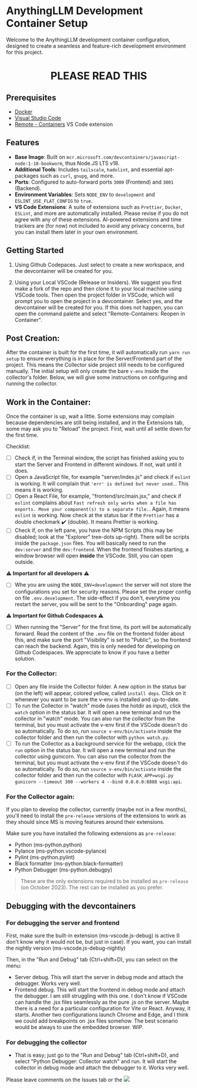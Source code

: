 # AnythingLLM Development Container Setup

Welcome to the AnythingLLM development container configuration, designed to create a seamless and feature-rich development environment for this project.

<center><h1><b>PLEASE READ THIS</b></h1></center>

## Prerequisites

- [Docker](https://www.docker.com/get-started)
- [Visual Studio Code](https://code.visualstudio.com/)
- [Remote - Containers](https://marketplace.visualstudio.com/items?itemName=ms-vscode-remote.remote-containers) VS Code extension

## Features

- **Base Image**: Built on `mcr.microsoft.com/devcontainers/javascript-node:1-18-bookworm`, thus Node.JS LTS v18.
- **Additional Tools**: Includes `tailscale`, `hadolint`, and essential apt-packages such as `curl`, `gnupg`, and more.
- **Ports**: Configured to auto-forward ports `3000` (Frontend) and `3001` (Backend).
- **Environment Variables**: Sets `NODE_ENV` to `development` and `ESLINT_USE_FLAT_CONFIG` to `true`.
- **VS Code Extensions**: A suite of extensions such as `Prettier`, `Docker`, `ESLint`, and more are automatically installed. Please revise if you do not agree with any of these extensions. AI-powered extensions and time trackers are (for now) not included to avoid any privacy concerns, but you can install them later in your own environment.

## Getting Started

1. Using Github Codepaces. Just select to create a new workspace, and the devcontainer will be created for you.

2. Using your Local VSCode (Release or Insiders). We suggest you first make a fork of the repo and then clone it to your local machine using VSCode tools. Then open the project folder in VSCode, which will prompt you to open the project in a devcontainer. Select yes, and the devcontainer will be created for you. If this does not happen, you can open the command palette and select "Remote-Containers: Reopen in Container".

## Post Creation:

After the container is built for the first time, it will automatically run `yarn run setup` to ensure everything is in place for the Server/Frontend part of the project. This means the Collector side project still needs to be configured manually. The initial setup will only create the bare `v-env` inside the collector's folder. Below, we will give some instructions on configuring and running the collector.

## Work in the Container:

Once the container is up, wait a little. Some extensions may complain because dependencies are still being installed, and in the Extensions tab, some may ask you to "Reload" the project. First, wait until all settle down for the first time.

Checklist:

- [ ] Check if, in the Terminal window, the script has finished asking you to start the Server and Frontend in different windows. If not, wait until it does.
- [ ] Open a JavaScript file, for example "server/index.js" and check if `eslint` is working. It will complain that `'err' is defined but never used.`. This means it is working.
- [ ] Open a React File, for example, "frontend/src/main.jsx," and check if `eslint` complains about `Fast refresh only works when a file has exports. Move your component(s) to a separate file.`. Again, it means `eslint` is working. Now check at the status bar if the `Prettier` has a double checkmark :heavy_check_mark: (double). It means Prettier is working.
- [ ] Check if, on the left pane, you have the NPM Scripts (this may be disabled; look at the "Explorer" tree-dots up-right). There will be scripts inside the `package.json` files. You will basically need to run the `dev:server` and the `dev:frontend`. When the frontend finishes starting, a window browser will open **inside** the VSCode. Still, you can open outside.

:warning: **Important for all developers** :warning:

- [ ] Whe you are using the `NODE_ENV=development` the server will not store the configurations you set for security reasons. Please set the proper config on file `.env.development`. The side-effect if you don't, everytime you restart the server, you will be sent to the "Onboarding" page again.

:warning: **Important for Github Codespaces** :warning:

- [ ] When running the "Server" for the first time, its port will be automatically forward. Read the content of the `.env` file on the frontend folder about this, and make sure the port "Visibility" is set to "Public", so the frontend can reach the backend. Again, this is only needed for developing on Github Codespaces. We appreciate to know if you have a better solution.

### For the Collector:

- [ ] Open any file inside the Collector folder. A new option in the status bar (on the left) will appear, colored yellow, called `install deps`. Click on it whenever you want to be sure the v-env is installed and up-to-date.
- [ ] To run the Collector in "watch" mode (uses the hotdir as input), click the `watch` option in the status bar. It will open a new terminal and run the collector in "watch" mode. You can also run the collector from the terminal, but you must activate the v-env first if the VSCode doesn't do so automatically. To do so, run `source v-env/bin/activate` inside the collector folder and then run the collector with `python watch.py`.
- [ ] To run the Collector as a background service for the webapp, click the `run` option in the status bar. It will open a new terminal and run the collector using gunicorn. You can also run the collector from the terminal, but you must activate the v-env first if the VSCode doesn't do so automatically. To do so, run `source v-env/bin/activate` inside the collector folder and then run the collector with `FLASK_APP=wsgi.py gunicorn --timeout 300 --workers 4 --bind 0.0.0.0:8888 wsgi:api`.

### For the Collector again:

If you plan to develop the collector, currently (maybe not in a few months), you'll need to install the `pre-release` versions of the extensions to work as they should since MS is moving features around their extensions.

Make sure you have installed the following extensions as `pre-release`:

- Python (ms-python.python)
- Pylance (ms-python.vscode-pylance)
- Pylint (ms-python.pylint)
- Black formatter (ms-python.black-formatter)
- Python Debugger (ms-python.debugpy)

> These are the only extensions required to be installed as `pre-release` (on October 2023). The rest can be installed as you prefer.

## Debugging with the devcontainers

### For debugging the server and frontend

First, make sure the built-in extension (ms-vscode.js-debug) is active (I don't know why it would not be, but just in case). If you want, you can install the nightly version (ms-vscode.js-debug-nightly)

Then, in the "Run and Debug" tab (Ctrl+shift+D), you can select on the menu:

- Server debug. This will start the server in debug mode and attach the debugger. Works very well.
- Frontend debug. This will start the frontend in debug mode and attach the debugger. I am still struggling with this one. I don't know if VSCode can handle the .jsx files seamlessly as the pure .js on the server. Maybe there is a need for a particular configuration for Vite or React. Anyway, it starts. Another two configurations launch Chrome and Edge, and I think we could add breakpoints on .jsx files somehow. The best scenario would be always to use the embedded browser. WIP.

### For debugging the collector

- That is easy; just go to the "Run and Debug" tab (Ctrl+shift+D), and select "Python Debugger: Collector watch" and run. It will start the collector in debug mode and attach the debugger to it. Works very well.

Please leave comments on the Issues tab or the [![](https://img.shields.io/discord/1114740394715004990?logo=Discord&logoColor=white&label=Discord&labelColor=%235568ee&color=%2355A2DD&link=https%3A%2F%2Fdiscord.gg%2F6UyHPeGZAC)]("https://discord.gg/6UyHPeGZAC")
